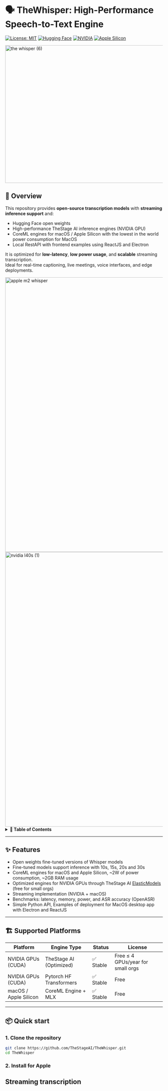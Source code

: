 # 🗣️ TheWhisper: High-Performance Speech-to-Text Engine

[![License: MIT](https://img.shields.io/badge/License-MIT-blue.svg)](LICENSE)
[![Hugging Face](https://img.shields.io/badge/🤗-Hugging%20Face%20Weights-yellow)](https://huggingface.co/)
[![NVIDIA](https://img.shields.io/badge/NVIDIA-GPU-green.svg)]()
[![Apple Silicon](https://img.shields.io/badge/Apple-Silicon-black.svg)]()

<img width="1500" height="440" alt="the whisper (6)" src="https://github.com/user-attachments/assets/a86c98a7-c587-40cb-9ed3-d3b5ba5e76f2" />

## 🚀 Overview

This repository provides **open-source transcription models** with **streaming inference support** and:
- Hugging Face open weights
- High-performance TheStage AI inference engines (NVIDIA GPU)
- CoreML engines for macOS / Apple Silicon with the lowest in the world power consumption for MacOS
- Local RestAPI with frontend examples using ReactJS and Electron

It is optimized for **low-latency**, **low power usage**, and **scalable** streaming transcription. <br>
Ideal for real-time captioning, live meetings, voice interfaces, and edge deployments.


<img width="1547" height="877" alt="apple m2 whisper" src="https://github.com/user-attachments/assets/f9a7ed1c-6c0a-4497-accd-f9adf57f6845" />

<img width="1547" height="877" alt="nvidia l40s (1)" src="https://github.com/user-attachments/assets/b78785fb-b1c3-4b1c-aa73-c32fd843cc97" />

<details>
  <summary><strong>📖 Table of Contents</strong></summary>

- [🚀 Overview](#-overview)
- [✨ Features](#-features)
- [🏗️ Supported Platforms](#️-supported-platforms)
- [📦 Installation](#-installation)
- [⚡ Quick Start](#-quick-start)
- [📈 Benchmarks](#-benchmarks)
  - [🍏 Apple Silicon Benchmarks](apple_benchmarks.md)
  - [⚡ NVIDIA GPU Benchmarks](nvidia_benchmarks.md)
- [📜 License](#-license)
- [🏢 Enterprise License Summary](#-enterprise-license-summary)
- [🧪 Evaluation](#-evaluation)
- [🤝 Contributing](#-contributing)
- [🙌 Acknowledgements](#-acknowledgements)
- [📬 Contact](#-contact)

</details>

---

## ✨ Features

- Open weights fine-tuned versions of Whisper models
- Fine-tuned models support inference with 10s, 15s, 20s and 30s
- CoreML engines for macOS and Apple Silicon, ~2W of power consumption, ~2GB RAM usage
- Optimized engines for NVIDIA GPUs through TheStage AI [ElasticModels](https://docs.thestage.ai/elastic_models/docs/source/index.html) (free for small orgs)
- Streaming implementation (NVIDIA + macOS)
- Benchmarks: latency, memory, power, and ASR accuracy (OpenASR)
- Simple Python API, Examples of deployment for MacOS desktop app with Electron and ReactJS


---

## 🏗️ Supported Platforms

| Platform                 | Engine Type               | Status     | License                                 |
|--------------------------|---------------------------|------------|-----------------------------------------|
| NVIDIA GPUs (CUDA)       | TheStage AI (Optimized) | ✅ Stable  | Free ≤ 4 GPUs/year for small orgs       |
| NVIDIA GPUs (CUDA)       | Pytorch HF Transformers | ✅ Stable  | Free                                    |
| macOS / Apple Silicon    | CoreML Engine + MLX     | ✅ Stable  | Free                                    |

---

## 📦 Quick start

### 1. Clone the repository
```bash
git clone https://github.com/TheStageAI/TheWhisper.git
cd TheWhisper
```
### 2. Install for Apple

## Streaming transcription


